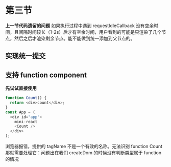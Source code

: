 # 第三节

**上一节代码遗留的问题**
如果执行过程中遇到 requestIdleCallback 没有空余时间，且间隔时间较长（1-2s）后才有空余时间，用户看到的可能是只渲染了几个节点，然后之后才渲染剩余节点。能不能做到统一添加到父节点的。

## 实现统一提交

## 支持 function component

**先试试直接使用**

```js
function Count() {
  return <div>count</div>;
}
const App = (
  <div id="app">
    mini-react
    <Count />
  </div>
);
```

浏览器报错，提供的 tagName 不是一个有效的名称。无法识别 function Count
那就需要处理它：问题出在我们 createDom 的时候没有判断类型属于 function 的情况
